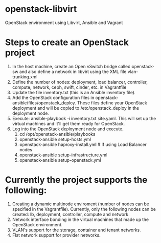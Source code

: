 
# openstack-libvirt
OpenStack environment using Libvirt, Ansible and Vagrant

# Steps to create an OpenStack project

1. In the host machine, create an Open vSwitch bridge called openstack-sw and also define a network in libvirt using the XML file vlan-trunking.xml
1. Define the number of nodes: deployment, load balancer, controller, compute, network, ceph, swift, cinder, etc. in Vagrantfile
1. Update the file inventory.txt (this is an Ansible inventory file).
1. Add the OpenStack configuration files in openstack-ansible/files/openstack_deploy. These files define your OpenStack deployment and will be copied to /etc/openstack_deploy in the deployment node.
1. Execute: ansible-playbook -i inventory.txt site.yaml. This will set up the virtual machines and it'll get them ready for OpenStack.
1. Log into the OpenStack deployment node and execute.
    1. cd /opt/openstack-ansible/playbooks
    1. openstack-ansible setup-hosts.yml
    1. openstack-ansible haproxy-install.yml # If using Load Balancer nodes
    1. openstack-ansible setup-infrastructure.yml
    1. openstack-ansible setup-openstack.yml
  
# Currently the project supports the following:

1. Creating a dynamic multinode enviroment (number of nodes can be specified in the Vagrantfile). Currently, only the following nodes can be created: lb, deployment, controller, compute and network.
1. Network interface bonding in the virtual machines that made up the OpenStack environment.
1. VLAN's support for the storage, container and tenant networks.
1. Flat network support for provider networks.
